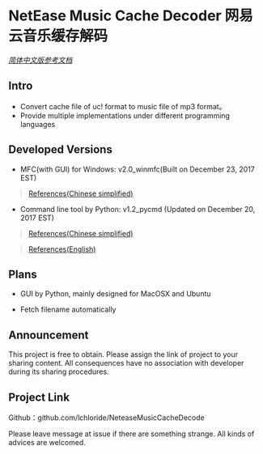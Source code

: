 # NetEase Music Cache Decoder 网易云音乐缓存解码

*[简体中文版参考文档](https://github.com/lchloride/NeteaseMusicCacheDecode/blob/master/readme.md)*

## Intro

- Convert cache file of uc! format to music file of mp3 format。
- Provide multiple implementations under different programming languages

## Developed Versions

- MFC(with GUI) for Windows: v2.0_winmfc(Built on December 23, 2017 EST)

> [References(Chinese simplified)](https://github.com/lchloride/NeteaseMusicCacheDecode/blob/master/gui/Windows_MFC/readme.md)

- Command line tool by Python: v1.2_pycmd (Updated on December 20, 2017 EST)

> [References(Chinese simplified)](https://github.com/lchloride/NeteaseMusicCacheDecode/blob/master/cmd/Python/readme.md)

> [References(English)](https://github.com/lchloride/NeteaseMusicCacheDecode/blob/master/cmd/Python/readme_en.md)

## Plans

- GUI by Python, mainly designed for MacOSX and Ubuntu

- Fetch filename automatically

## Announcement
This project is free to obtain. Please assign the link of project to your sharing content.
All consequences have no association with developer during its sharing procedures.

## Project Link
Github：github.com/lchloride/NeteaseMusicCacheDecode

Please leave message at issue if there are something strange. All kinds of advices are welcomed.